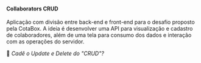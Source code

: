 #### Collaborators CRUD

Aplicação com divisão entre back-end e front-end para o desafio proposto pela CotaBox. A ideia é desenvolver uma API para visualização e 
cadastro de colaboradores, além de uma tela para consumo dos dados e interação com as operações do servidor.

🤔 *Cadê o Update e Delete do "CRUD"?*